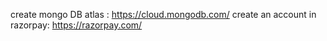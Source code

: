 create mongo DB atlas : https://cloud.mongodb.com/
create an account in razorpay: https://razorpay.com/
